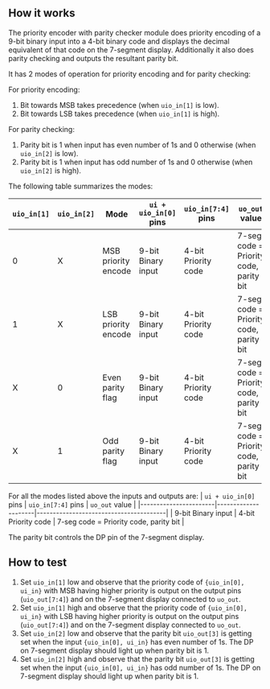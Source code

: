 <!---

This file is used to generate your project datasheet. Please fill in the information below and delete any unused
sections.

You can also include images in this folder and reference them in the markdown. Each image must be less than
512 kb in size, and the combined size of all images must be less than 1 MB.
-->

## How it works

The priority encoder with parity checker module does priority encoding of a 9-bit binary input into a 4-bit binary code and displays the decimal 
equivalent of that code on the 7-segment display. Additionally it also does parity checking and outputs the resultant parity bit.

It has 2 modes of operation for priority encoding and for parity checking:

For priority encoding:
1. Bit towards MSB takes precedence (when `uio_in[1]` is low).
2. Bit towards LSB takes precedence (when `uio_in[1]` is high).

For parity checking:
1. Parity bit is 1 when input has even number of 1s and 0 otherwise (when `uio_in[2]` is low).
2. Parity bit is 1 when input has odd number of 1s and 0 otherwise (when `uio_in[2]` is high).

The following table summarizes the modes:

| `uio_in[1]` | `uio_in[2]` | Mode                 | `ui + uio_in[0]` pins | `uio_in[7:4]` pins  | `uo_out` value                         |
|-------------|-------------|----------------------|-----------------------|---------------------|----------------------------------------|
| 0           | X           | MSB priority encode  | 9-bit Binary input    | 4-bit Priority code | 7-seg code = Priority code, parity bit |
| 1           | X           | LSB priority encode  | 9-bit Binary input    | 4-bit Priority code | 7-seg code = Priority code, parity bit |
| X           | 0           | Even parity flag     | 9-bit Binary input    | 4-bit Priority code | 7-seg code = Priority code, parity bit |
| X           | 1           | Odd parity flag      | 9-bit Binary input    | 4-bit Priority code | 7-seg code = Priority code, parity bit |

For all the modes listed above the inputs and outputs are:
| `ui + uio_in[0]` pins | `uio_in[7:4]` pins  | `uo_out` value                         |
|-----------------------|---------------------|----------------------------------------|
| 9-bit Binary input    | 4-bit Priority code | 7-seg code = Priority code, parity bit |

The parity bit controls the DP pin of the 7-segment display.

## How to test

1. Set `uio_in[1]` low and observe that the priority code of `{uio_in[0], ui_in}` with MSB having higher priority is output on the output pins 
   (`uio_out[7:4]`) and on the 7-segment display connected to `uo_out`.
2. Set `uio_in[1]` high and observe that the priority code of `{uio_in[0], ui_in}` with LSB having higher priority is output on the output pins 
   (`uio_out[7:4]`) and on the 7-segment display connected to `uo_out`.
3. Set `uio_in[2]` low and observe that the parity bit `uio_out[3]` is getting set when the input `{uio_in[0], ui_in}` has even number of 1s.
   The DP on 7-segment display should light up when parity bit is 1.
4. Set `uio_in[2]` high and observe that the parity bit `uio_out[3]` is getting set when the input `{uio_in[0], ui_in}` has odd number of 1s.
   The DP on 7-segment display should light up when parity bit is 1.
